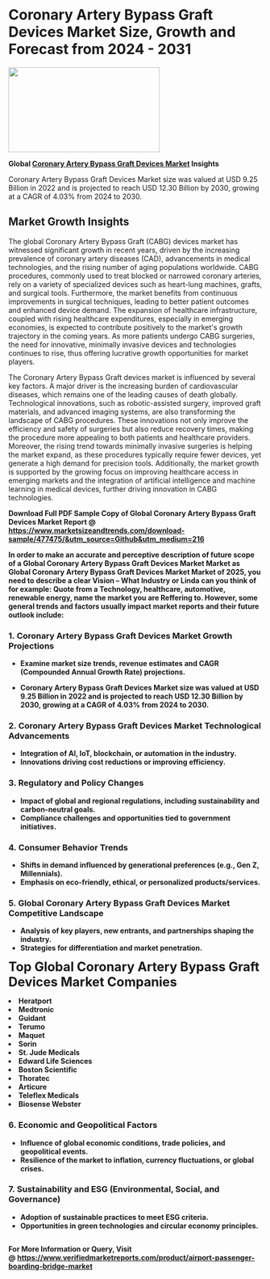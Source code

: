 <H1>Coronary Artery Bypass Graft Devices Market Size, Growth and Forecast from 2024 - 2031</H1><img class="aligncenter size-medium wp-image-584254" src="https://thirdeyenews.in/wp-content/uploads/2024/09/Global-Market-Research-300x168.jpeg" alt="" width="300" height="168" /><p><strong>Global&nbsp;<a href="https://www.marketsizeandtrends.com/download-sample/477475/&amp;utm_source=Github&utm_medium=216">Coronary Artery Bypass Graft Devices Market</a> Insights</strong></p><p>Coronary Artery Bypass Graft Devices Market size was valued at USD 9.25 Billion in 2022 and is projected to reach USD 12.30 Billion by 2030, growing at a CAGR of 4.03% from 2024 to 2030.</p><p><h2>Market Growth Insights</h2> <p>The global Coronary Artery Bypass Graft (CABG) devices market has witnessed significant growth in recent years, driven by the increasing prevalence of coronary artery diseases (CAD), advancements in medical technologies, and the rising number of aging populations worldwide. CABG procedures, commonly used to treat blocked or narrowed coronary arteries, rely on a variety of specialized devices such as heart-lung machines, grafts, and surgical tools. Furthermore, the market benefits from continuous improvements in surgical techniques, leading to better patient outcomes and enhanced device demand. The expansion of healthcare infrastructure, coupled with rising healthcare expenditures, especially in emerging economies, is expected to contribute positively to the market's growth trajectory in the coming years. As more patients undergo CABG surgeries, the need for innovative, minimally invasive devices and technologies continues to rise, thus offering lucrative growth opportunities for market players.</p> <p><strong></strong></p> <p>The Coronary Artery Bypass Graft devices market is influenced by several key factors. A major driver is the increasing burden of cardiovascular diseases, which remains one of the leading causes of death globally. Technological innovations, such as robotic-assisted surgery, improved graft materials, and advanced imaging systems, are also transforming the landscape of CABG procedures. These innovations not only improve the efficiency and safety of surgeries but also reduce recovery times, making the procedure more appealing to both patients and healthcare providers. Moreover, the rising trend towards minimally invasive surgeries is helping the market expand, as these procedures typically require fewer devices, yet generate a high demand for precision tools. Additionally, the market growth is supported by the growing focus on improving healthcare access in emerging markets and the integration of artificial intelligence and machine learning in medical devices, further driving innovation in CABG technologies.</p> <p><strong></p><p><span class=""><strong>Download Full PDF Sample Copy of Global Coronary Artery Bypass Graft Devices Market Report</strong> @ <a href="https://www.marketsizeandtrends.com/download-sample/477475/&amp;utm_source=Github&utm_medium=216" target="_blank">https://www.marketsizeandtrends.com/download-sample/477475/&amp;utm_source=Github&utm_medium=216</a></span></p><p>In order to make an accurate and perceptive description of future scope of a Global&nbsp;Coronary Artery Bypass Graft Devices Market Market as Global&nbsp;Coronary Artery Bypass Graft Devices Market Market of 2025, you need to describe a clear Vision &ndash; What Industry or Linda can you think of for example: Quote from a Technology, healthcare, automotive, renewable energy, name the market you are Reffering to. However, some general trends and factors usually impact market reports and their future outlook include:</p><h3>1.&nbsp;<strong>Coronary Artery Bypass Graft Devices Market Growth Projections</strong></h3><ul><li>Examine market size trends, revenue estimates and CAGR (Compounded Annual Growth Rate) projections.</li><li><p>Coronary Artery Bypass Graft Devices Market size was valued at USD 9.25 Billion in 2022 and is projected to reach USD 12.30 Billion by 2030, growing at a CAGR of 4.03% from 2024 to 2030.</p></li></ul><h3>2.&nbsp;<strong>Coronary Artery Bypass Graft Devices Market Technological Advancements</strong></h3><ul><li>Integration of AI, IoT, blockchain, or automation in the industry.</li><li>Innovations driving cost reductions or improving efficiency.</li></ul><h3>3.&nbsp;<strong>Regulatory and Policy Changes</strong></h3><ul><li>Impact of global and regional regulations, including sustainability and carbon-neutral goals.</li><li>Compliance challenges and opportunities tied to government initiatives.</li></ul><h3>4.&nbsp;<strong>Consumer Behavior Trends</strong></h3><ul><li>Shifts in demand influenced by generational preferences (e.g., Gen Z, Millennials).</li><li>Emphasis on eco-friendly, ethical, or personalized products/services.</li></ul><h3>5.&nbsp;<strong>Global Coronary Artery Bypass Graft Devices Market Competitive Landscape</strong></h3><ul><li>Analysis of key players, new entrants, and partnerships shaping the industry.</li><li>Strategies for differentiation and market penetration.</li></ul><p data-pm-slice="1 1 []"><span style="color: inherit; font-family: inherit; font-size: 25px;">Top Global Coronary Artery Bypass Graft Devices Market Companies</span></p><div class="" data-test-id=""><p><li>Heratport</li><li> Medtronic</li><li> Guidant</li><li> Terumo</li><li> Maquet</li><li> Sorin</li><li> St. Jude Medicals</li><li> Edward Life Sciences</li><li> Boston Scientific</li><li> Thoratec</li><li> Articure</li><li> Teleflex Medicals</li><li> Biosense Webster</li></p></div><h3>6.&nbsp;<strong>Economic and Geopolitical Factors</strong></h3><ul><li>Influence of global economic conditions, trade policies, and geopolitical events.</li><li>Resilience of the market to inflation, currency fluctuations, or global crises.</li></ul><h3>7.&nbsp;<strong>Sustainability and ESG (Environmental, Social, and Governance)</strong></h3><ul><li>Adoption of sustainable practices to meet ESG criteria.</li><li>Opportunities in green technologies and circular economy principles.</li></ul><h2><strong style="font-size: 14px;">For More Information or Query, Visit @&nbsp;</strong><a style="background-color: #ffffff; font-size: 14px;" href="https://www.marketsizeandtrends.com/report/coronary-artery-bypass-graft-devices-market/" target="_blank">https://www.verifiedmarketreports.com/product/airport-passenger-boarding-bridge-market</a></h2>
